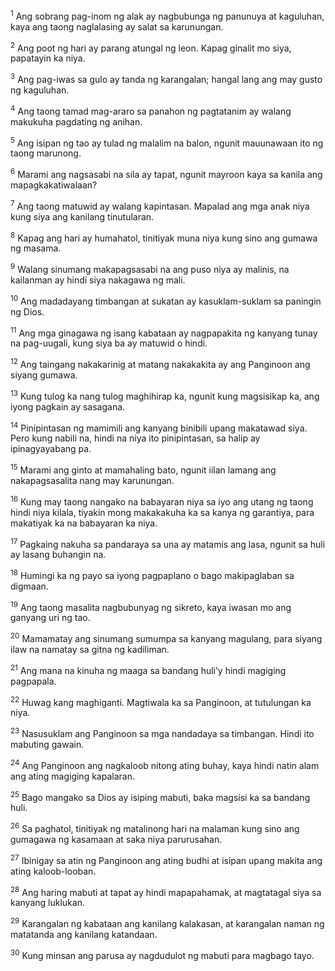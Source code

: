 <sup>1</sup>
Ang sobrang pag-inom ng alak ay nagbubunga ng panunuya at kaguluhan, kaya ang taong naglalasing ay salat sa karunungan. 

<sup>2</sup>
Ang poot ng hari ay parang atungal ng leon. Kapag ginalit mo siya, papatayin ka niya. 

<sup>3</sup>
Ang pag-iwas sa gulo ay tanda ng karangalan; hangal lang ang may gusto ng kaguluhan. 

<sup>4</sup>
Ang taong tamad mag-araro sa panahon ng pagtatanim ay walang makukuha pagdating ng anihan. 

<sup>5</sup>
Ang isipan ng tao ay tulad ng malalim na balon, ngunit mauunawaan ito ng taong marunong. 

<sup>6</sup>
Marami ang nagsasabi na sila ay tapat, ngunit mayroon kaya sa kanila ang mapagkakatiwalaan? 

<sup>7</sup>
Ang taong matuwid ay walang kapintasan. Mapalad ang mga anak niya kung siya ang kanilang tinutularan. 

<sup>8</sup>
Kapag ang hari ay humahatol, tinitiyak muna niya kung sino ang gumawa ng masama. 

<sup>9</sup>
Walang sinumang makapagsasabi na ang puso niya ay malinis, na kailanman ay hindi siya nakagawa ng mali. 

<sup>10</sup>
Ang madadayang timbangan at sukatan ay kasuklam-suklam sa paningin ng Dios. 

<sup>11</sup>
Ang mga ginagawa ng isang kabataan ay nagpapakita ng kanyang tunay na pag-uugali, kung siya ba ay matuwid o hindi. 

<sup>12</sup>
Ang taingang nakakarinig at matang nakakakita ay ang Panginoon ang siyang gumawa. 

<sup>13</sup>
Kung tulog ka nang tulog maghihirap ka, ngunit kung magsisikap ka, ang iyong pagkain ay sasagana. 

<sup>14</sup>
Pinipintasan ng mamimili ang kanyang binibili upang makatawad siya. Pero kung nabili na, hindi na niya ito pinipintasan, sa halip ay ipinagyayabang pa. 

<sup>15</sup>
Marami ang ginto at mamahaling bato, ngunit iilan lamang ang nakapagsasalita nang may karunungan. 

<sup>16</sup>
Kung may taong nangako na babayaran niya sa iyo ang utang ng taong hindi niya kilala, tiyakin mong makakakuha ka sa kanya ng garantiya, para makatiyak ka na babayaran ka niya. 

<sup>17</sup>
Pagkaing nakuha sa pandaraya sa una ay matamis ang lasa, ngunit sa huli ay lasang buhangin na. 

<sup>18</sup>
Humingi ka ng payo sa iyong pagpaplano o bago makipaglaban sa digmaan. 

<sup>19</sup>
Ang taong masalita nagbubunyag ng sikreto, kaya iwasan mo ang ganyang uri ng tao. 

<sup>20</sup>
Mamamatay ang sinumang sumumpa sa kanyang magulang, para siyang ilaw na namatay sa gitna ng kadiliman. 

<sup>21</sup>
Ang mana na kinuha ng maaga sa bandang huliʼy hindi magiging pagpapala. 

<sup>22</sup>
Huwag kang maghiganti. Magtiwala ka sa Panginoon, at tutulungan ka niya. 

<sup>23</sup>
Nasusuklam ang Panginoon sa mga nandadaya sa timbangan. Hindi ito mabuting gawain. 

<sup>24</sup>
Ang Panginoon ang nagkaloob nitong ating buhay, kaya hindi natin alam ang ating magiging kapalaran. 

<sup>25</sup>
Bago mangako sa Dios ay isiping mabuti, baka magsisi ka sa bandang huli. 

<sup>26</sup>
Sa paghatol, tinitiyak ng matalinong hari na malaman kung sino ang gumagawa ng kasamaan at saka niya parurusahan. 

<sup>27</sup>
Ibinigay sa atin ng Panginoon ang ating budhi at isipan upang makita ang ating kaloob-looban. 

<sup>28</sup>
Ang haring mabuti at tapat ay hindi mapapahamak, at magtatagal siya sa kanyang luklukan. 

<sup>29</sup>
Karangalan ng kabataan ang kanilang kalakasan, at karangalan naman ng matatanda ang kanilang katandaan. 

<sup>30</sup>
Kung minsan ang parusa ay nagdudulot ng mabuti para magbago tayo.